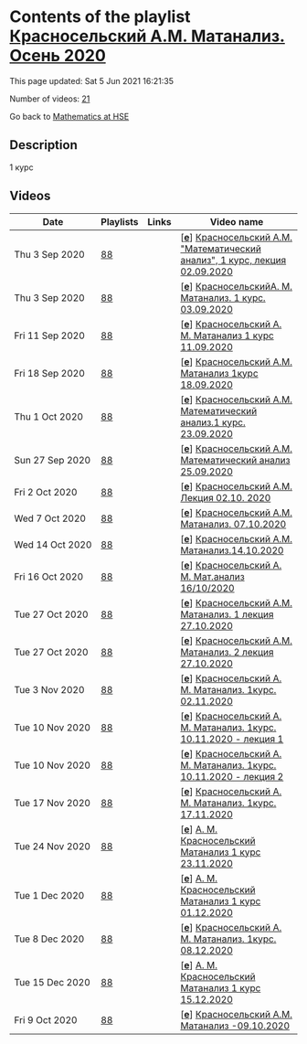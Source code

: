 # Contents of the playlist [Красносельский А.М. Матанализ. Осень 2020](https://www.youtube.com/playlist?list=PLq3E5oubNNoCfzpFPN3_iT6ZL_ityQutp)

This page updated: Sat 5 Jun 2021 16:21:35

Number of videos: [21](#videos)

Go back to [Mathematics at HSE](../README.md)

## Description

1 курс

## Videos

|Date|Playlists|Links|Video name|
|---|---|---|---|
| Thu&nbsp;3&nbsp;Sep&nbsp;2020 | [88](../playlists/88 "Красносельский А.М. Матанализ. Осень 2020") |  | [[**e**](https://studio.youtube.com/video/j4ccxVEmN24/edit "Edit")] [Красносельский А.М. "Математический анализ", 1 курс, лекция 02.09.2020](https://www.youtube.com/watch?v=j4ccxVEmN24&list=PLq3E5oubNNoCfzpFPN3_iT6ZL_ityQutp) |
| Thu&nbsp;3&nbsp;Sep&nbsp;2020 | [88](../playlists/88 "Красносельский А.М. Матанализ. Осень 2020") |  | [[**e**](https://studio.youtube.com/video/o8GzNufVqcc/edit "Edit")] [КрасносельскийА. М.  Матанализ.  1 курс.   03.09.2020](https://www.youtube.com/watch?v=o8GzNufVqcc&list=PLq3E5oubNNoCfzpFPN3_iT6ZL_ityQutp) |
| Fri&nbsp;11&nbsp;Sep&nbsp;2020 | [88](../playlists/88 "Красносельский А.М. Матанализ. Осень 2020") |  | [[**e**](https://studio.youtube.com/video/s7FAkZI62wY/edit "Edit")] [Красносельский  А. М. Матанализ  1 курс  11.09.2020](https://www.youtube.com/watch?v=s7FAkZI62wY&list=PLq3E5oubNNoCfzpFPN3_iT6ZL_ityQutp) |
| Fri&nbsp;18&nbsp;Sep&nbsp;2020 | [88](../playlists/88 "Красносельский А.М. Матанализ. Осень 2020") |  | [[**e**](https://studio.youtube.com/video/R8I8Cz5PF5A/edit "Edit")] [Красносельский А.М. Матанализ 1курс 18.09.2020](https://www.youtube.com/watch?v=R8I8Cz5PF5A&list=PLq3E5oubNNoCfzpFPN3_iT6ZL_ityQutp) |
| Thu&nbsp;1&nbsp;Oct&nbsp;2020 | [88](../playlists/88 "Красносельский А.М. Матанализ. Осень 2020") |  | [[**e**](https://studio.youtube.com/video/5zyNYxfMYW4/edit "Edit")] [Красносельский А.М. Математический анализ.1 курс. 23.09.2020](https://www.youtube.com/watch?v=5zyNYxfMYW4&list=PLq3E5oubNNoCfzpFPN3_iT6ZL_ityQutp) |
| Sun&nbsp;27&nbsp;Sep&nbsp;2020 | [88](../playlists/88 "Красносельский А.М. Матанализ. Осень 2020") |  | [[**e**](https://studio.youtube.com/video/KlzU2vN9L5Q/edit "Edit")] [Красносельский  А.М. Математический анализ 25.09.2020](https://www.youtube.com/watch?v=KlzU2vN9L5Q&list=PLq3E5oubNNoCfzpFPN3_iT6ZL_ityQutp "Математический анализ Курс обязательный (Математика)  Факультет математики Когда читается: 1-й курс, 1-4 модуль Красносельский Александр Маркович") |
| Fri&nbsp;2&nbsp;Oct&nbsp;2020 | [88](../playlists/88 "Красносельский А.М. Матанализ. Осень 2020") |  | [[**e**](https://studio.youtube.com/video/u3viBq1L5ks/edit "Edit")] [Красносельский А.М.  Лекция 02.10. 2020](https://www.youtube.com/watch?v=u3viBq1L5ks&list=PLq3E5oubNNoCfzpFPN3_iT6ZL_ityQutp "Математический анализ  Факультет математики") |
| Wed&nbsp;7&nbsp;Oct&nbsp;2020 | [88](../playlists/88 "Красносельский А.М. Матанализ. Осень 2020") |  | [[**e**](https://studio.youtube.com/video/n5Fj1dEIvqA/edit "Edit")] [Красносельский А.М. Матанализ. 07.10.2020](https://www.youtube.com/watch?v=n5Fj1dEIvqA&list=PLq3E5oubNNoCfzpFPN3_iT6ZL_ityQutp) |
| Wed&nbsp;14&nbsp;Oct&nbsp;2020 | [88](../playlists/88 "Красносельский А.М. Матанализ. Осень 2020") |  | [[**e**](https://studio.youtube.com/video/YK6aUlr0Zso/edit "Edit")] [Красносельский А.М. Матанализ.14.10.2020](https://www.youtube.com/watch?v=YK6aUlr0Zso&list=PLq3E5oubNNoCfzpFPN3_iT6ZL_ityQutp) |
| Fri&nbsp;16&nbsp;Oct&nbsp;2020 | [88](../playlists/88 "Красносельский А.М. Матанализ. Осень 2020") |  | [[**e**](https://studio.youtube.com/video/LI4IKzkZEF0/edit "Edit")] [Красносельский А. М.  Мат.анализ 16/10/2020](https://www.youtube.com/watch?v=LI4IKzkZEF0&list=PLq3E5oubNNoCfzpFPN3_iT6ZL_ityQutp "Математический анализ Курс обязательный (Математика) Факультет математики Когда читается: 1-й курс, 1 модуль  Красносельский Александр Маркович") |
| Tue&nbsp;27&nbsp;Oct&nbsp;2020 | [88](../playlists/88 "Красносельский А.М. Матанализ. Осень 2020") |  | [[**e**](https://studio.youtube.com/video/dYq87bEt8wI/edit "Edit")] [Красносельский А.М. Матанализ. 1 лекция 27.10.2020](https://www.youtube.com/watch?v=dYq87bEt8wI&list=PLq3E5oubNNoCfzpFPN3_iT6ZL_ityQutp) |
| Tue&nbsp;27&nbsp;Oct&nbsp;2020 | [88](../playlists/88 "Красносельский А.М. Матанализ. Осень 2020") |  | [[**e**](https://studio.youtube.com/video/73w1m6XAQ9o/edit "Edit")] [Красносельский А.М. Матанализ. 2 лекция 27.10.2020](https://www.youtube.com/watch?v=73w1m6XAQ9o&list=PLq3E5oubNNoCfzpFPN3_iT6ZL_ityQutp) |
| Tue&nbsp;3&nbsp;Nov&nbsp;2020 | [88](../playlists/88 "Красносельский А.М. Матанализ. Осень 2020") |  | [[**e**](https://studio.youtube.com/video/vdMHLnXoiQs/edit "Edit")] [Красносельский А. М.  Матанализ. 1курс. 02.11.2020](https://www.youtube.com/watch?v=vdMHLnXoiQs&list=PLq3E5oubNNoCfzpFPN3_iT6ZL_ityQutp) |
| Tue&nbsp;10&nbsp;Nov&nbsp;2020 | [88](../playlists/88 "Красносельский А.М. Матанализ. Осень 2020") |  | [[**e**](https://studio.youtube.com/video/No8eSSduPRk/edit "Edit")] [Красносельский А. М. Матанализ. 1курс. 10.11.2020 - лекция 1](https://www.youtube.com/watch?v=No8eSSduPRk&list=PLq3E5oubNNoCfzpFPN3_iT6ZL_ityQutp) |
| Tue&nbsp;10&nbsp;Nov&nbsp;2020 | [88](../playlists/88 "Красносельский А.М. Матанализ. Осень 2020") |  | [[**e**](https://studio.youtube.com/video/SSf9xshmOOI/edit "Edit")] [Красносельский А. М. Матанализ. 1курс. 10.11.2020 - лекция 2](https://www.youtube.com/watch?v=SSf9xshmOOI&list=PLq3E5oubNNoCfzpFPN3_iT6ZL_ityQutp) |
| Tue&nbsp;17&nbsp;Nov&nbsp;2020 | [88](../playlists/88 "Красносельский А.М. Матанализ. Осень 2020") |  | [[**e**](https://studio.youtube.com/video/uyaWXEPcGn0/edit "Edit")] [Красносельский А. М. Матанализ. 1курс. 17.11.2020](https://www.youtube.com/watch?v=uyaWXEPcGn0&list=PLq3E5oubNNoCfzpFPN3_iT6ZL_ityQutp) |
| Tue&nbsp;24&nbsp;Nov&nbsp;2020 | [88](../playlists/88 "Красносельский А.М. Матанализ. Осень 2020") |  | [[**e**](https://studio.youtube.com/video/CIekchvBFds/edit "Edit")] [А. М. Красносельский  Матанализ  1 курс  23.11.2020](https://www.youtube.com/watch?v=CIekchvBFds&list=PLq3E5oubNNoCfzpFPN3_iT6ZL_ityQutp) |
| Tue&nbsp;1&nbsp;Dec&nbsp;2020 | [88](../playlists/88 "Красносельский А.М. Матанализ. Осень 2020") |  | [[**e**](https://studio.youtube.com/video/goDJkqsELN0/edit "Edit")] [А. М. Красносельский Матанализ 1 курс 01.12.2020](https://www.youtube.com/watch?v=goDJkqsELN0&list=PLq3E5oubNNoCfzpFPN3_iT6ZL_ityQutp) |
| Tue&nbsp;8&nbsp;Dec&nbsp;2020 | [88](../playlists/88 "Красносельский А.М. Матанализ. Осень 2020") |  | [[**e**](https://studio.youtube.com/video/ypCEKIkLlsQ/edit "Edit")] [Красносельский А. М. Матанализ. 1курс. 08.12.2020](https://www.youtube.com/watch?v=ypCEKIkLlsQ&list=PLq3E5oubNNoCfzpFPN3_iT6ZL_ityQutp) |
| Tue&nbsp;15&nbsp;Dec&nbsp;2020 | [88](../playlists/88 "Красносельский А.М. Матанализ. Осень 2020") |  | [[**e**](https://studio.youtube.com/video/pWY8UiSR6eI/edit "Edit")] [А. М. Красносельский Матанализ 1 курс 15.12.2020](https://www.youtube.com/watch?v=pWY8UiSR6eI&list=PLq3E5oubNNoCfzpFPN3_iT6ZL_ityQutp) |
| Fri&nbsp;9&nbsp;Oct&nbsp;2020 | [88](../playlists/88 "Красносельский А.М. Матанализ. Осень 2020") |  | [[**e**](https://studio.youtube.com/video/1QqMw1lsyqQ/edit "Edit")] [Красносельский А.М. Матанализ -09.10.2020](https://www.youtube.com/watch?v=1QqMw1lsyqQ&list=PLq3E5oubNNoCfzpFPN3_iT6ZL_ityQutp "БАКАЛАВРИАТ 2020 Математический анализ Факультет математики 1-й курс, 1-4 модуль Красносельский Александр Маркович Язык: русский") |
